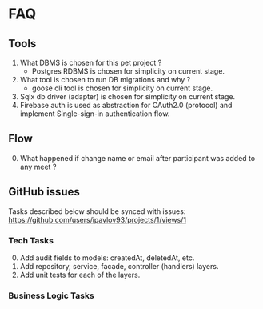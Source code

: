 # FAQ

## Tools

1. What DBMS is chosen for this pet project ?
    - Postgres RDBMS  is chosen for simplicity on current stage.
2. What tool is chosen to run DB migrations and why ?
    - goose cli tool is chosen for simplicity on current stage.
3. Sqlx db driver (adapter) is chosen for simplicity on current stage.
4. Firebase auth is used as abstraction for OAuth2.0 (protocol) and implement Single-sign-in authentication flow.

## Flow

0. What happened if change name or email after participant was added to any meet ?

## GitHub issues

Tasks described below should be synced with issues:
https://github.com/users/ipavlov93/projects/1/views/1

### Tech Tasks

0. Add audit fields to models: createdAt, deletedAt, etc.
1. Add repository, service, facade, controller (handlers) layers.
2. Add unit tests for each of the layers.


### Business Logic Tasks